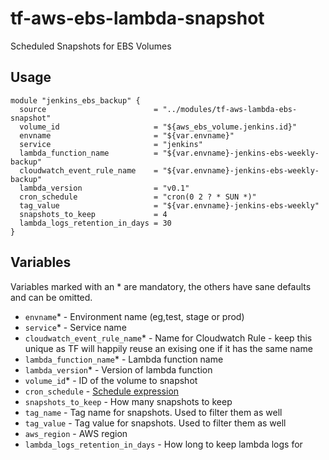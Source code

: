 # tf-aws-ebs-lambda-snapshot

Scheduled Snapshots for EBS Volumes

## Usage

```
module "jenkins_ebs_backup" {
  source                        = "../modules/tf-aws-lambda-ebs-snapshot"
  volume_id                     = "${aws_ebs_volume.jenkins.id}"
  envname                       = "${var.envname}"
  service                       = "jenkins"
  lambda_function_name          = "${var.envname}-jenkins-ebs-weekly-backup"
  cloudwatch_event_rule_name    = "${var.envname}-jenkins-ebs-weekly-backup"
  lambda_version                = "v0.1"
  cron_schedule                 = "cron(0 2 ? * SUN *)"
  tag_value                     = "${var.envname}-jenkins-ebs-weekly"
  snapshots_to_keep             = 4
  lambda_logs_retention_in_days = 30
}

```

## Variables

Variables marked with an * are mandatory, the others have sane defaults and can be omitted.

* `envname`\* - Environment name (eg,test, stage or prod)
* `service`\* - Service name
* `cloudwatch_event_rule_name`\* - Name for Cloudwatch Rule - keep this unique as TF will happily reuse an exising one if it has the same name
* `lambda_function_name`\* - Lambda function name
* `lambda_version`\* - Version of lambda function
* `volume_id`\* - ID of the volume to snapshot
* `cron_schedule` - [Schedule expression](http://docs.aws.amazon.com/AmazonCloudWatch/latest/events/ScheduledEvents.html)
* `snapshots_to_keep` - How many snapshots to keep
* `tag_name` - Tag name for snapshots. Used to filter them as well
* `tag_value` - Tag value for snapshots. Used to filter them as well
* `aws_region` - AWS region
* `lambda_logs_retention_in_days` - How long to keep lambda logs for
